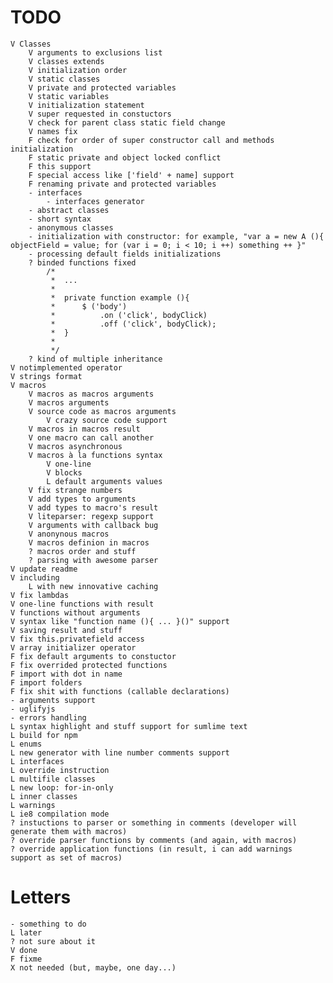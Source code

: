 # TODO
	V Classes
		V arguments to exclusions list
		V classes extends
		V initialization order
		V static classes
		V private and protected variables
		V static variables
		V initialization statement
		V super requested in constuctors
		V check for parent class static field change
		V names fix
		F check for order of super constructor call and methods initialization
		F static private and object locked conflict
		F this support
		F special access like ['field' + name] support
		F renaming private and protected variables
		- interfaces
			- interfaces generator
		- abstract classes
		- short syntax
		- anonymous classes
		- initialization with constructor: for example, "var a = new A (){ objectField = value; for (var i = 0; i < 10; i ++) something ++ }"
		- processing default fields initializations
		? binded functions fixed 
			/*
			 * 	...
			 * 	
			 * 	private function example (){
			 *		$ ('body')
			 * 			.on ('click', bodyClick)
			 * 			.off ('click', bodyClick);
			 * 	}
			 * 	
			 */
		? kind of multiple inheritance 
	V notimplemented operator
	V strings format
	V macros
		V macros as macros arguments
		V macros arguments
		V source code as macros arguments
			V crazy source code support
		V macros in macros result
		V one macro can call another
		V macros asynchronous
		V macros à la functions syntax
			V one-line
			V blocks
			L default arguments values
		V fix strange numbers
		V add types to arguments
		V add types to macro's result
		V liteparser: regexp support
		V arguments with callback bug
		V anonynous macros
		V macros definion in macros
		? macros order and stuff
		? parsing with awesome parser
	V update readme
	V including
		L with new innovative caching
	V fix lambdas
	V one-line functions with result
	V functions without arguments
	V syntax like "function name (){ ... }()" support
	V saving result and stuff
	V fix this.privatefield access
	V array initializer operator
	F fix default arguments to constuctor
	F fix overrided protected functions
	F import with dot in name
	F import folders
	F fix shit with functions (callable declarations)
	- arguments support
	- uglifyjs
	- errors handling
	L syntax highlight and stuff support for sumlime text
	L build for npm
	L enums
	L new generator with line number comments support
	L interfaces
	L override instruction
	L multifile classes
	L new loop: for-in-only
	L inner classes
	L warnings
	L ie8 compilation mode
	? instuctions to parser or something in comments (developer will generate them with macros)
	? override parser functions by comments (and again, with macros)
	? override application functions (in result, i can add warnings support as set of macros)

# Letters
	- something to do
	L later
	? not sure about it
	V done
	F fixme
	X not needed (but, maybe, one day...)